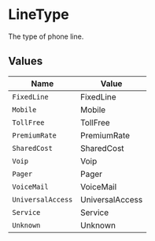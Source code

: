 # LineType

The type of phone line.


## Values

| Name              | Value             |
| ----------------- | ----------------- |
| `FixedLine`       | FixedLine         |
| `Mobile`          | Mobile            |
| `TollFree`        | TollFree          |
| `PremiumRate`     | PremiumRate       |
| `SharedCost`      | SharedCost        |
| `Voip`            | Voip              |
| `Pager`           | Pager             |
| `VoiceMail`       | VoiceMail         |
| `UniversalAccess` | UniversalAccess   |
| `Service`         | Service           |
| `Unknown`         | Unknown           |